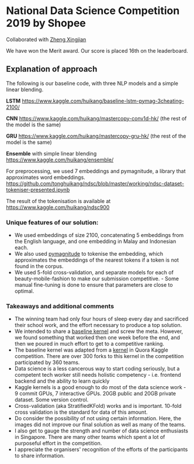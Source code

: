 # National Data Science Competition 2019 by Shopee
Collaborated with [Zheng Xingjian](https://github.com/mrrollingjerry) <br>

We have won the Merit award. Our score is placed 16th on the leaderboard.

## Explanation of approach
The following is our baseline code, with three NLP models and a simple linear blending.

**LSTM** https://www.kaggle.com/huikang/baseline-lstm-pymag-3cheating-2100/

**CNN** https://www.kaggle.com/huikang/mastercopy-conv1d-hk/ (the rest of the model is the same)

**GRU** https://www.kaggle.com/huikang/mastercopy-gru-hk/ (the rest of the model is the same)

**Ensemble** with simple linear blending https://www.kaggle.com/huikang/ensemble/

For preprocessing, we used 7 embeddings and pymagnitude, a library that approximates word embeddings.
https://github.com/tonghuikang/ndsc/blob/master/working/ndsc-dataset-tokeniser-presented.ipynb

The result of the tokenisation is available at https://www.kaggle.com/huikang/ndsc900

### Unique features of our solution:
- We used embeddings of size 2100, concatenating 5 embeddings from the English language, and one embedding in Malay and Indonesian each. 
- We also used [pymagnitude](https://github.com/plasticityai/magnitude) to tokenise the embedding, which approximates the embeddings of the nearest tokens if a token is not found in the corpus.
- We used 5-fold cross-validation, and separate models for each of beauty-mobile-fashion to make our submission competitive. - Some manual fine-tuning is done to ensure that parameters are close to optimal.

### Takeaways and additional comments 
- The winning team had only four hours of sleep every day and sacrificed their school work, and the effort necessary to produce a top solution.
- We intended to share a [baseline kernel](https://www.kaggle.com/huikang/baseline-keras-lstm-is-all-you-need) and screw the meta. However, we found something that worked then one week before the end, and then we poured in much effort to get to a competitive ranking. 
- The baseline kernel was adapted from a [kernel](https://www.kaggle.com/mihaskalic/lstm-is-all-you-need-well-maybe-embeddings-also) in Quora Kaggle competition. There are over 300 forks to this kernel in the competition participated by 360 teams.
- Data science is a less cancerous way to start coding seriously, but a competent tech worker still needs holistic competency - i.e. frontend backend and the ability to learn quickly
- Kaggle kernels is a good enough to do most of the data science work - 9 commit GPUs, 7 interactive GPUs. 20GB public and 20GB private dataset. Some version control.
- Cross-validation (aka StratifiedKFold) works and is important. 10-fold cross validation is the standard for data of this amount.
- Do consider the possibility of not using certain information. Here, the images did not improve our final solution as well as many of the teams.
- I also get to gauge the strength and number of data science enthusiasts in Singapore. There are many other teams which spent a lot of purposeful effort in the competition.
- I appreciate the organisers' recognition of the efforts of the participants to share information.
